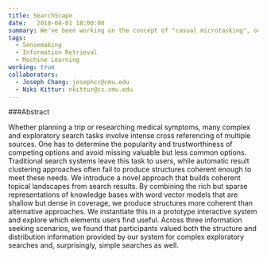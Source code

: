```yaml
---
title: SearchScape
date:   2018-04-01 18:00:00
summary: We've been working on the concept of "casual microtasking", or giving people small tasks to work on while they're doing other activities. In this paper, we explored this with Facebook -- we inserted small writing tasks into users' Facebook news feed, and gathered some responses about their experience with it. 
tags:
  - Sensemaking
  - Information Retrieval
  - Machine Learning
working: true
collaborators:
  - Joseph Chang: josephcc@cmu.edu 
  - Niki Kittur: nkittur@cs.cmu.edu
---
```


###Abstract

Whether planning a trip or researching medical symptoms, many complex and exploratory search tasks involve intense cross referencing of multiple sources. One has to determine the popularity and trustworthiness of competing options and avoid missing valuable but less common options. Traditional search systems leave this task to users, while automatic result clustering approaches often fail to produce structures coherent enough to meet these needs. We introduce a novel approach that builds coherent topical landscapes from search results. By combining the rich but sparse representations of knowledge bases with word vector models that are shallow but dense in coverage, we produce structures more coherent than alternative approaches. We instantiate this in a prototype interactive system and explore which elements users find useful. Across three information seeking scenarios, we found that participants valued both the structure and distribution information provided by our system for complex exploratory searches and, surprisingly, simple searches as well. 

